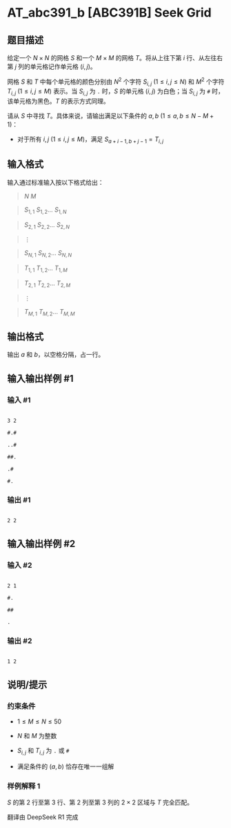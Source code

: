 # AT_abc391_b [ABC391B] Seek Grid

## 题目描述

[problemUrl]: https://atcoder.jp/contests/abc391/tasks/abc391_b

给定一个 $N \times N$ 的网格 $S$ 和一个 $M \times M$ 的网格 $T$。将从上往下第 $i$ 行、从左往右第 $j$ 列的单元格记作单元格 $(i,j)$。

网格 $S$ 和 $T$ 中每个单元格的颜色分别由 $N^2$ 个字符 $S_{i,j} \ (1 \leq i,j \leq N)$ 和 $M^2$ 个字符 $T_{i,j} \ (1 \leq i,j \leq M)$ 表示。当 $S_{i,j}$ 为 `.` 时，$S$ 的单元格 $(i,j)$ 为白色；当 $S_{i,j}$ 为 `#` 时，该单元格为黑色。$T$ 的表示方式同理。

请从 $S$ 中寻找 $T$。具体来说，请输出满足以下条件的 $a,b \ (1 \leq a,b \leq N-M+1)$：

- 对于所有 $i,j \ (1 \leq i,j \leq M)$，满足 $S_{a+i-1,b+j-1} = T_{i,j}$

## 输入格式

输入通过标准输入按以下格式给出：

> $N$ $M$  
> $S_{1,1}\ S_{1,2}\dots \ S_{1,N}$  
> $S_{2,1}\ S_{2,2}\dots \ S_{2,N}$  
> $\vdots$  
> $S_{N,1}\ S_{N,2}\dots \ S_{N,N}$  
> $T_{1,1}\ T_{1,2}\dots \ T_{1,M}$  
> $T_{2,1}\ T_{2,2}\dots \ T_{2,M}$  
> $\vdots$  
> $T_{M,1}\ T_{M,2}\dots \ T_{M,M}$

## 输出格式

输出 $a$ 和 $b$，以空格分隔，占一行。

## 输入输出样例 #1

### 输入 #1

```
3 2
#.#
..#
##.
.#
#.
```

### 输出 #1

```
2 2
```

## 输入输出样例 #2

### 输入 #2

```
2 1
#.
##
.
```

### 输出 #2

```
1 2
```

## 说明/提示

### 约束条件

- $1 \leq M \leq N \leq 50$
- $N$ 和 $M$ 为整数
- $S_{i,j}$ 和 $T_{i,j}$ 为 `.` 或 `#`
- 满足条件的 $(a,b)$ 恰存在唯一一组解

### 样例解释 1

$S$ 的第 $2$ 行至第 $3$ 行、第 $2$ 列至第 $3$ 列的 $2 \times 2$ 区域与 $T$ 完全匹配。

翻译由 DeepSeek R1 完成